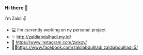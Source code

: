 ### Hi there 👋

I'm Zaldi ✌️

- 💻 I’m currently working on ny personal project
- ✨ http://zaldiabdulhadi.my.id/
- 📸 https://www.instagram.com/zalxzy/
- 👨‍💼https://www.facebook.com/zaldiabdulhadi.zaldiabdulhadi.5/

